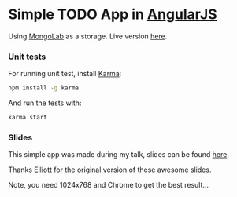 # Simple TODO App in [AngularJS](http://angularjs.org)

Using [MongoLab](https://mongolab.com/home) as a storage.
Live version [here](http://vojtajina.github.com/ng-todo/index.html).

### Unit tests
For running unit test, install [Karma](http://karma-runner.github.io):
```bash
npm install -g karma
```

And run the tests with:
```bash
karma start
````


### Slides
This simple app was made during my talk, slides can be found [here](http://vojtajina.github.com/html5la/2012-05-30-boston/index.html).

Thanks [Elliott](http://github.com/esprehn) for the original version of these awesome slides.

Note, you need 1024x768 and Chrome to get the best result...
